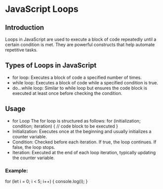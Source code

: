 # JavaScript Loops
## Introduction
Loops in JavaScript are used to execute a block of code repeatedly until a certain condition is met. They are powerful constructs that help automate repetitive tasks.

## Types of Loops in JavaScript
* for loop: Executes a block of code a specified number of times.
* while loop: Executes a block of code while a specified condition is true.
* do...while loop: Similar to while loop but ensures the code block is executed at least once before checking the condition.
## Usage
* for Loop
The for loop is structured as follows:
for (initialization; condition; iteration) {
  // code block to be executed
  }
* Initialization: Executes once at the beginning and usually initializes a counter variable.
* Condition: Checked before each iteration. If true, the loop continues. If false, the loop stops.
* Iteration: Executed at the end of each loop iteration, typically updating the counter variable.
### Example:
for (let i = 0; i < 5; i++) {
  console.log(i);
  }

